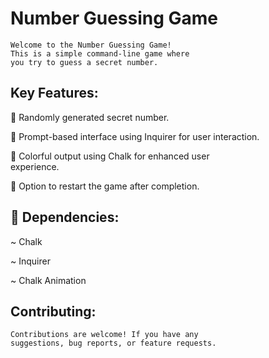 # Number Guessing Game 
    Welcome to the Number Guessing Game! 
    This is a simple command-line game where 
    you try to guess a secret number.

## Key Features:
🎲 Randomly generated secret number.

💬 Prompt-based interface using Inquirer for 
user interaction.

🎨 Colorful output using Chalk for enhanced user  
experience.

🔁 Option to restart the game after completion.

## 🔗 Dependencies:
~ Chalk

~ Inquirer

~ Chalk Animation 

## Contributing:
    Contributions are welcome! If you have any 
    suggestions, bug reports, or feature requests.



    

